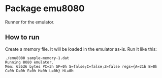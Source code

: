 # Package emu8080

Runner for the emulator.

## How to run

Create a memory file. It will be loaded in the emulator as-is. Run it like this:

    ./emu8080 sample-memory-1.dat
    Running 8080 emulator.
    Mem: 65536 bytes PC=3h SP=0h S=false;C=false;Z=false regs={A=21h B=0h C=0h D=0h E=0h H=0h L=0h} HL=0h
